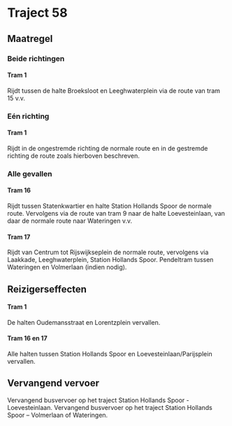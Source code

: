 # Traject 58
## Maatregel
### Beide richtingen

#### Tram 1
Rijdt tussen de halte Broeksloot en Leeghwaterplein via de route van tram 15 v.v.

### Eén richting

#### Tram 1
Rijdt in de ongestremde richting de normale route en in de gestremde richting de route zoals hierboven beschreven.

### Alle gevallen

#### Tram 16
Rijdt tussen Statenkwartier en halte Station Hollands Spoor de normale route. Vervolgens via de route van tram 9 naar de halte Loevesteinlaan, van daar de normale route naar Wateringen v.v.

#### Tram 17
Rijdt van Centrum tot Rijswijkseplein de normale route, vervolgens via Laakkade, Leeghwaterplein, Station Hollands Spoor.
Pendeltram tussen Wateringen en Volmerlaan (indien nodig).

## Reizigerseffecten

#### Tram 1
De halten Oudemansstraat en Lorentzplein vervallen.

#### Tram 16 en 17
Alle halten tussen Station Hollands Spoor en Loevesteinlaan/Parijsplein vervallen.

## Vervangend vervoer
Vervangend busvervoer op het traject Station Hollands Spoor - Loevesteinlaan.
Vervangend busvervoer op het traject Station Hollands Spoor – Volmerlaan of Wateringen.
